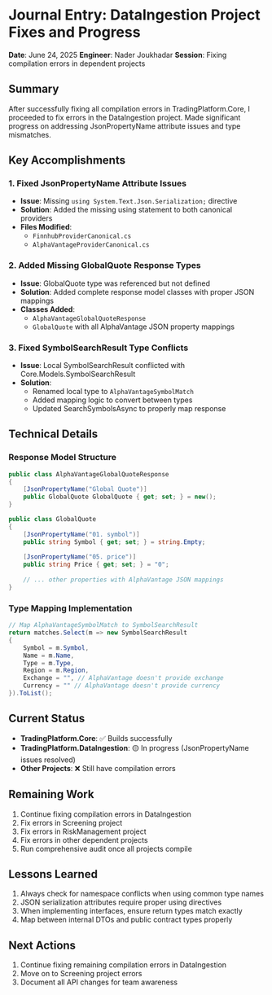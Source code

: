 # Journal Entry: DataIngestion Project Fixes and Progress
**Date**: June 24, 2025
**Engineer**: Nader Joukhadar
**Session**: Fixing compilation errors in dependent projects

## Summary
After successfully fixing all compilation errors in TradingPlatform.Core, I proceeded to fix errors in the DataIngestion project. Made significant progress on addressing JsonPropertyName attribute issues and type mismatches.

## Key Accomplishments

### 1. Fixed JsonPropertyName Attribute Issues
- **Issue**: Missing `using System.Text.Json.Serialization;` directive
- **Solution**: Added the missing using statement to both canonical providers
- **Files Modified**:
  - `FinnhubProviderCanonical.cs`
  - `AlphaVantageProviderCanonical.cs`

### 2. Added Missing GlobalQuote Response Types
- **Issue**: GlobalQuote type was referenced but not defined
- **Solution**: Added complete response model classes with proper JSON mappings
- **Classes Added**:
  - `AlphaVantageGlobalQuoteResponse`
  - `GlobalQuote` with all AlphaVantage JSON property mappings

### 3. Fixed SymbolSearchResult Type Conflicts
- **Issue**: Local SymbolSearchResult conflicted with Core.Models.SymbolSearchResult
- **Solution**: 
  - Renamed local type to `AlphaVantageSymbolMatch`
  - Added mapping logic to convert between types
  - Updated SearchSymbolsAsync to properly map response

## Technical Details

### Response Model Structure
```csharp
public class AlphaVantageGlobalQuoteResponse
{
    [JsonPropertyName("Global Quote")]
    public GlobalQuote GlobalQuote { get; set; } = new();
}

public class GlobalQuote
{
    [JsonPropertyName("01. symbol")]
    public string Symbol { get; set; } = string.Empty;
    
    [JsonPropertyName("05. price")]
    public string Price { get; set; } = "0";
    
    // ... other properties with AlphaVantage JSON mappings
}
```

### Type Mapping Implementation
```csharp
// Map AlphaVantageSymbolMatch to SymbolSearchResult
return matches.Select(m => new SymbolSearchResult
{
    Symbol = m.Symbol,
    Name = m.Name,
    Type = m.Type,
    Region = m.Region,
    Exchange = "", // AlphaVantage doesn't provide exchange
    Currency = "" // AlphaVantage doesn't provide currency
}).ToList();
```

## Current Status
- **TradingPlatform.Core**: ✅ Builds successfully
- **TradingPlatform.DataIngestion**: 🟡 In progress (JsonPropertyName issues resolved)
- **Other Projects**: ❌ Still have compilation errors

## Remaining Work
1. Continue fixing compilation errors in DataIngestion
2. Fix errors in Screening project
3. Fix errors in RiskManagement project
4. Fix errors in other dependent projects
5. Run comprehensive audit once all projects compile

## Lessons Learned
1. Always check for namespace conflicts when using common type names
2. JSON serialization attributes require proper using directives
3. When implementing interfaces, ensure return types match exactly
4. Map between internal DTOs and public contract types properly

## Next Actions
1. Continue fixing remaining compilation errors in DataIngestion
2. Move on to Screening project errors
3. Document all API changes for team awareness